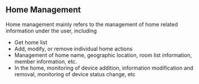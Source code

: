 ## Home Management

Home management mainly refers to the management of home related information under the user, including

- Get home list
- Add, modify, or remove individual home actions
- Management of home name, geographic location, room list information, member information, etc.
- In the home, monitoring of device addition, information modification and removal, monitoring of device status change, etc
